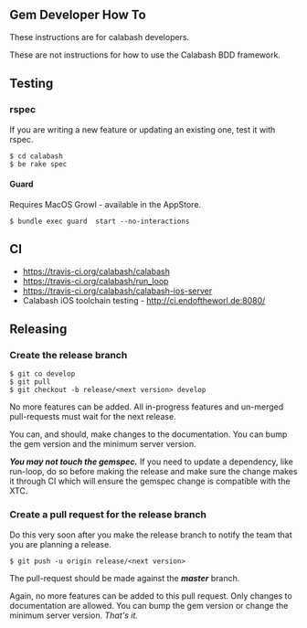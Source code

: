 ## Gem Developer How To

These instructions are for calabash developers.

These are not instructions for how to use the Calabash BDD framework.

## Testing

### rspec

If you are writing a new feature or updating an existing one, test it with
rspec.

```
$ cd calabash
$ be rake spec
```

#### Guard

Requires MacOS Growl - available in the AppStore.

```
$ bundle exec guard  start --no-interactions
```

## CI

* https://travis-ci.org/calabash/calabash
* https://travis-ci.org/calabash/run_loop
* https://travis-ci.org/calabash/calabash-ios-server
* Calabash iOS toolchain testing - http://ci.endoftheworl.de:8080/

## Releasing

### Create the release branch

```
$ git co develop
$ git pull
$ git checkout -b release/<next version> develop
```

No more features can be added.  All in-progress features and un-merged
pull-requests must wait for the next release.

You can, and should, make changes to the documentation.  You can bump the gem
 version and the minimum server version.

***You may not touch the gemspec.***  If you need to update a dependency, like
run-loop, do so before making the release and make sure the change makes it
through CI which will ensure the gemspec change is compatible with the XTC.

### Create a pull request for the release branch

Do this very soon after you make the release branch to notify the team that you
are planning a release.

```
$ git push -u origin release/<next version>
```

The pull-request should be made against the ***master*** branch.

Again, no more features can be added to this pull request.  Only changes to
documentation are allowed.  You can bump the gem version or change the minimum
server version.  _That's it._
